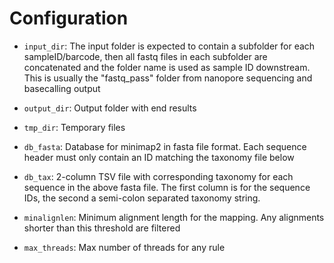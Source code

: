 # Configuration

 - `input_dir`: The input folder is expected to contain a subfolder for each sampleID/barcode, then all fastq files in each subfolder are concatenated and the folder name is used as sample ID downstream. This is usually the "fastq_pass" folder from nanopore sequencing and basecalling output 

 - `output_dir`: Output folder with end results

 - `tmp_dir`: Temporary files

 - `db_fasta`: Database for minimap2 in fasta file format. Each sequence header must only contain an ID matching the taxonomy file below

 - `db_tax`: 2-column TSV file with corresponding taxonomy for each sequence in the above fasta file. The first column is for the sequence IDs, the second a semi-colon separated taxonomy string.

 - `minalignlen`: Minimum alignment length for the mapping. Any alignments shorter than this threshold are filtered
 
 - `max_threads`: Max number of threads for any rule
